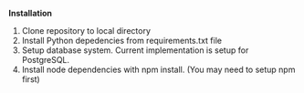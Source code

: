 **Installation**

1. Clone repository to local directory
2. Install Python depedencies from requirements.txt file
3. Setup database system. Current implementation is setup for PostgreSQL. 
4. Install node dependencies with npm install. (You may need to setup npm first)